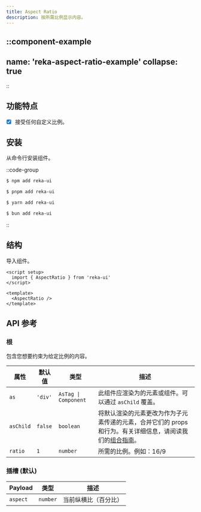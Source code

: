 ```yaml
---
title: Aspect Ratio
description: 按所需比例显示内容。
---
```


::component-example
---
name: 'reka-aspect-ratio-example'
collapse: true
---
::

## 功能特点

* [x] 接受任何自定义比例。

## 安装

从命令行安装组件。

::code-group
```bash [npm]
$ npm add reka-ui
```
```bash [pnpm]
$ pnpm add reka-ui
```
```bash [yarn]
$ yarn add reka-ui
```
```bash [bun]
$ bun add reka-ui
```
::

## 结构

导入组件。

```vue
<script setup>
  import { AspectRatio } from 'reka-ui'
</script>

<template>
  <AspectRatio />
</template>
```

## API 参考

### 根

包含您想要约束为给定比例的内容。

| 属性      | 默认值 | 类型            | 描述                                                                                              |
| --------- | ------ | --------------- | ------------------------------------------------------------------------------------------------- |
| `as`      | `'div'`  | `AsTag \| Component` | 此组件应渲染为的元素或组件。可以通过 `asChild` 覆盖。                                             |
| `asChild` | `false`  | `boolean`       | 将默认渲染的元素更改为作为子元素传递的元素，合并它们的 props 和行为。有关详细信息，请阅读我们的[组合指南](https://www.reka-ui.com/docs/guides/composition)。 |
| `ratio`   | `1`    | `number`        | 所需的比例。例如：16/9                                                                              |

### 插槽 (默认)

| Payload | 类型   | 描述             |
| ------- | ------ | ---------------- |
| `aspect`  | `number` | 当前纵横比（百分比） |
